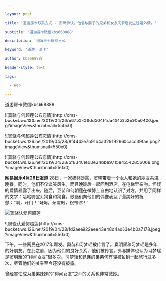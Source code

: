 ---
layout: post
title: '道游房卡联系方式 - 窦绵承认，他曾与妻子的兄弟和女友习梦瑶发生过婚外情。'
subtitle: '道游房卡微信kbs668888'
description: '道游房卡联系方式'
keyword: '道游, 房卡'
author: kbs668888
header-style: text
tags:
  - Web
---
道游房卡微信kbs668888

![窦骁与何超莲公布恋情](http://cms-
bucket.ws.126.net/2019/04/28/e8753439dd564f4da4915952e90a6426.jpeg?imageView&thumbnail=550x0)

![窦骁与何超莲公布恋情](http://cms-
bucket.ws.126.net/2019/04/28/8f4443e7b91b4a329192960cacc39fae.png?imageView&thumbnail=550x0)  

![窦骁与何超莲公布恋情](http://cms-
bucket.ws.126.net/2019/04/28/5f83401e00e34bbe9715e45542856068.png?imageView&thumbnail=550x0)  

 **网易娱乐4月28日报道**
28日，一家媒体透露，窦晓带着一个女人和她的朋友共进晚餐。同时，他们不仅谈笑风生，而且晚饭后一起回到酒店，在电梯里亲吻。怀疑的爱情暴露了出来。随后，豆苗和何朝莲在微博上自由地认识了对方，并用了同样的文字：哈哈嗨宝贝狗食和狗食。歌迷们向他们的偶像表达了最美好的祝愿：“啊，开门！”妈妈，亲爱的，祝福你！”

![窦骁认爱何超莲](https://nimg.ws.126.net/?url=http%3A%2F%2Fdingyue.ws.126.net%2FsH31dTrdlqxDZJLcloWJo%3DzxCJyxCDn5buiAG7dKlOgqT1556433586395.png&thumbnail=690x2147483647&quality=75&type=png)

![窦骁认爱何超莲](http://cms-
bucket.ws.126.net/2019/04/28/fd2aee922eee43e48d4ad63e4b0a7178.jpeg?imageView&thumbnail=550x0)  

下午，一些网民在2017年爆发。窦苗和习梦瑶被传言了。窦明耀和习梦瑶是多年的好朋友。在此之前，因为他们的良好关系，他们被传言。外界媒体也认为习梦瑶是窦明耀的“绯闻女友”很多次。习梦瑶和晁连的弟弟何有骏被拍到一起旅行过多次，尽管他们的关系至今还没有披露。

曾经害怕成为弟弟妹妹的“绯闻女友”之间的关系也非常微妙。

